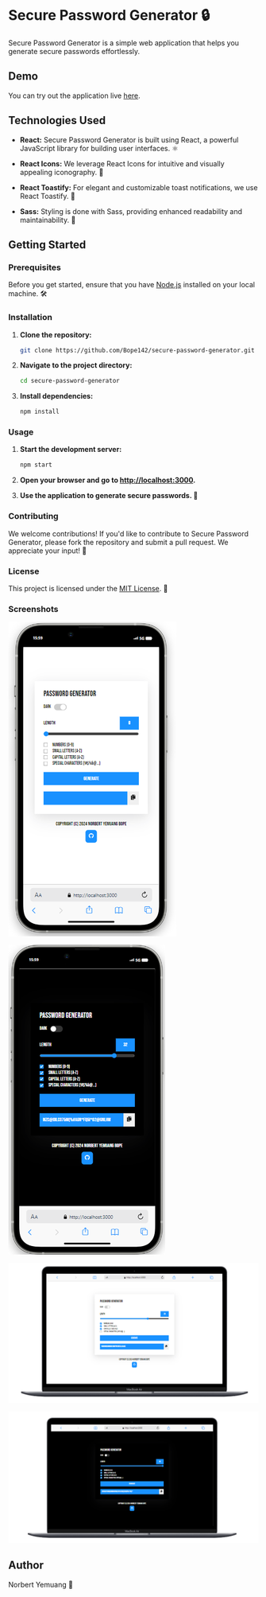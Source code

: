 # Secure Password Generator 🔒

Secure Password Generator is a simple web application that helps you generate secure passwords effortlessly.

## Demo

You can try out the application live [here](https://secure-password-generator.vercel.app/).

## Technologies Used

- **React:** Secure Password Generator is built using React, a powerful JavaScript library for building user interfaces. ⚛️

- **React Icons:** We leverage React Icons for intuitive and visually appealing iconography. 🎨

- **React Toastify:** For elegant and customizable toast notifications, we use React Toastify. 🚀

- **Sass:** Styling is done with Sass, providing enhanced readability and maintainability. 💅

## Getting Started

### Prerequisites

Before you get started, ensure that you have [Node.js](https://nodejs.org/) installed on your local machine. 🛠️

### Installation

1. **Clone the repository:**

   ```bash
   git clone https://github.com/Bope142/secure-password-generator.git
   ```

2. **Navigate to the project directory:**

   ```bash
   cd secure-password-generator
   ```

3. **Install dependencies:**

   ```bash
   npm install
   ```

### Usage

1. **Start the development server:**

   ```bash
   npm start
   ```

2. **Open your browser and go to [http://localhost:3000](http://localhost:3000).**

3. **Use the application to generate secure passwords. 🔐**

### Contributing

We welcome contributions! If you'd like to contribute to Secure Password Generator, please fork the repository and submit a pull request. We appreciate your input! 🤝

### License

This project is licensed under the [MIT License](LICENSE). 📄

### Screenshots

![Screenshot 1](/screenshots/screenshot1.png)

![Screenshot 2](/screenshots/screenshot2.png)

![Screenshot 3](/screenshots/screenshot3.png)

![Screenshot 4](/screenshots/screenshot4.png)

## Author

Norbert Yemuang 🚀
